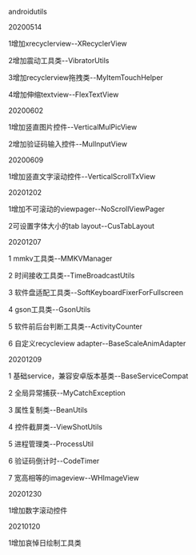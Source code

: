 androidutils

20200514

1增加xrecyclerview--XRecyclerView

2增加震动工具类--VibratorUtils

3增加recyclerview拖拽类--MyItemTouchHelper

4增加伸缩textview--FlexTextView

20200602

1增加竖直图片控件--VerticalMulPicView

2增加验证码输入控件--MulInputView


20200609

1增加竖直文字滚动控件--VerticalScrollTxView


20201202

1增加不可滚动的viewpager--NoScrollViewPager

2可设置字体大小的tab layout--CusTabLayout



20201207

1 mmkv工具类--MMKVManager

2 时间接收工具类--TimeBroadcastUtils

3 软件盘适配工具类--SoftKeyboardFixerForFullscreen

4 gson工具类--GsonUtils

5 软件前后台判断工具类--ActivityCounter

6 自定义recycleview adapter--BaseScaleAnimAdapter


20201209

1 基础service，兼容安卓版本基类--BaseServiceCompat

2 全局异常捕获--MyCatchException

3 属性复制类--BeanUtils

4 控件截屏类--ViewShotUtils

5 进程管理类--ProcessUtil

6 验证码倒计时--CodeTimer

7 宽高相等的imageview--WHImageView


20201230

1增加数字滚动控件



20210120

1增加哀悼日绘制工具类


